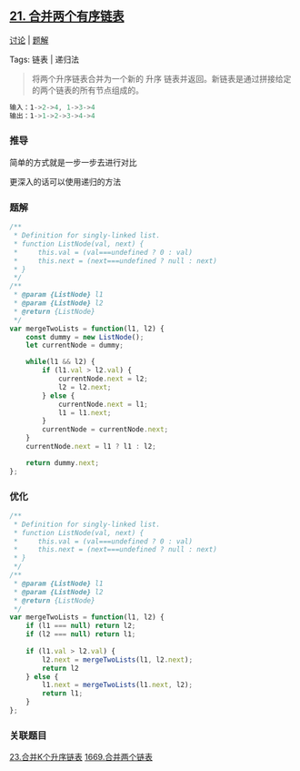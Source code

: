 ## [21. 合并两个有序链表](https://leetcode-cn.com/problems/merge-two-sorted-lists/description/)

[讨论](https://leetcode-cn.com/problems/merge-two-sorted-lists/comments/) | [题解](https://leetcode-cn.com/problems/merge-two-sorted-lists/solution/)

Tags: 链表 | 递归法

> 将两个升序链表合并为一个新的 升序 链表并返回。新链表是通过拼接给定的两个链表的所有节点组成的。 

```js
输入：1->2->4, 1->3->4
输出：1->1->2->3->4->4
```

### 推导
简单的方式就是一步一步去进行对比

更深入的话可以使用递归的方法

### 题解
```js
/**
 * Definition for singly-linked list.
 * function ListNode(val, next) {
 *     this.val = (val===undefined ? 0 : val)
 *     this.next = (next===undefined ? null : next)
 * }
 */
/**
 * @param {ListNode} l1
 * @param {ListNode} l2
 * @return {ListNode}
 */
var mergeTwoLists = function(l1, l2) {
    const dummy = new ListNode();
    let currentNode = dummy;

    while(l1 && l2) {
        if (l1.val > l2.val) {
            currentNode.next = l2;
            l2 = l2.next;
        } else {
            currentNode.next = l1;
            l1 = l1.next;
        }
        currentNode = currentNode.next;
    }
    currentNode.next = l1 ? l1 : l2;

    return dummy.next;
};
```

### 优化
```js
/**
 * Definition for singly-linked list.
 * function ListNode(val, next) {
 *     this.val = (val===undefined ? 0 : val)
 *     this.next = (next===undefined ? null : next)
 * }
 */
/**
 * @param {ListNode} l1
 * @param {ListNode} l2
 * @return {ListNode}
 */
var mergeTwoLists = function(l1, l2) {
    if (l1 === null) return l2;
    if (l2 === null) return l1;
    
    if (l1.val > l2.val) {
        l2.next = mergeTwoLists(l1, l2.next);
        return l2
    } else {
        l1.next = mergeTwoLists(l1.next, l2);
        return l1;
    }
};
```

### 关联题目
[23.合并K个升序链表](https://github.com/XyyF/elfin-algorithm/blob/master/problems/23.合并K个升序链表.md)
[1669.合并两个链表](https://leetcode-cn.com/problems/merge-in-between-linked-lists/)